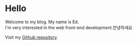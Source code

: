 # Hello

Welcome to my blog. My name is Ed.<br>
I'm very interested in the web front-end development.안녕하세요

Visit my [Github repository](https://github.com/Sukyeong-hyu).
